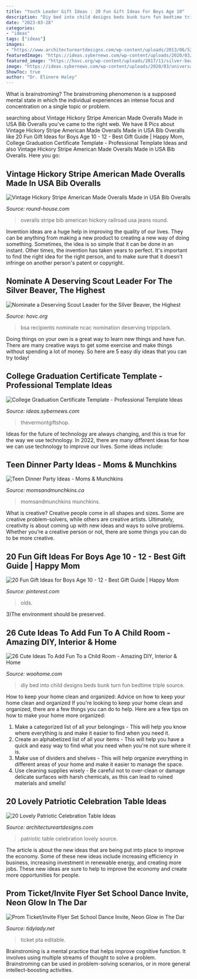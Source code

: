 ```yaml
---
title: "Youth Leader Gift Ideas : 20 Fun Gift Ideas For Boys Age 10"
description: "Diy bed into child designs beds bunk turn fun bedtime triple source"
date: "2023-03-28"
categories:
- "ideas"
tags: ["ideas"]
images:
- "https://www.architectureartdesigns.com/wp-content/uploads/2013/06/521.jpg"
featuredImage: "https://ideas.sybernews.com/wp-content/uploads/2020/03/universal-college-graduation-certificate-template-inside-college-graduation-certificate-template-scaled.jpg"
featured_image: "https://hovc.org/wp-content/uploads/2017/11/silver-beaver.jpg"
image: "https://ideas.sybernews.com/wp-content/uploads/2020/03/universal-college-graduation-certificate-template-inside-college-graduation-certificate-template-scaled.jpg"
ShowToc: true
author: "Dr. Elinore Haley"
---
```



What is brainstroming?
The brainstroming phenomenon is a supposed mental state in which the individual experiences an intense focus and concentration on a single topic or problem.

	

		
searching about Vintage Hickory Stripe American Made Overalls Made in USA Bib Overalls you've came to the right web. We have 8 Pics about Vintage Hickory Stripe American Made Overalls Made in USA Bib Overalls like 20 Fun Gift Ideas for Boys Age 10 - 12 - Best Gift Guide | Happy Mom, College Graduation Certificate Template - Professional Template Ideas and also Vintage Hickory Stripe American Made Overalls Made in USA Bib Overalls. Here you go:
		
    
## Vintage Hickory Stripe American Made Overalls Made In USA Bib Overalls

<img loading=lazy src="http://cdn.shopify.com/s/files/1/0388/0957/products/made-in-usa-railroad-stripe-bib-overalls-american-made_grande.jpg?v=1411702879" onerror="this.onerror=null;this.src='https://tse2.mm.bing.net/th?id=OIP.SNsOEioFR0kqXMOfPRu7GgAAAA&amp;pid=15.1';" alt="Vintage Hickory Stripe American Made Overalls Made in USA Bib Overalls">

_Source: round-house.com_

>overalls stripe bib american hickory railroad usa jeans round. 

	

Invention ideas are a huge help in improving the quality of our lives. They can be anything from making a new product to creating a new way of doing something. Sometimes, the idea is so simple that it can be done in an instant. Other times, the invention has taken years to perfect. It's important to find the right idea for the right person, and to make sure that it doesn't infringe on another person's patent or copyright.

    
## Nominate A Deserving Scout Leader For The Silver Beaver, The Highest

<img loading=lazy src="https://hovc.org/wp-content/uploads/2017/11/silver-beaver.jpg" onerror="this.onerror=null;this.src='https://tse2.mm.bing.net/th?id=OIP.7ULNlkNExljKO_Qg_eDoXQHaDJ&amp;pid=15.1';" alt="Nominate a Deserving Scout Leader for the Silver Beaver, the Highest">

_Source: hovc.org_

>bsa recipients nominate ncac nomination deserving trippclark. 

	

Doing things on your own is a great way to learn new things and have fun. There are many creative ways to get some exercise and make things without spending a lot of money. So here are 5 easy diy ideas that you can try today!

    
## College Graduation Certificate Template - Professional Template Ideas

<img loading=lazy src="https://ideas.sybernews.com/wp-content/uploads/2020/03/universal-college-graduation-certificate-template-inside-college-graduation-certificate-template-scaled.jpg" onerror="this.onerror=null;this.src='https://tse1.mm.bing.net/th?id=OIP.O-n23NXCkjPsaijNzhQTZgHaFP&amp;pid=15.1';" alt="College Graduation Certificate Template - Professional Template Ideas">

_Source: ideas.sybernews.com_

>thevermontgiftshop. 

	

Ideas for the future of technology are always changing, and this is true for the way we use technology. In 2022, there are many different ideas for how we can use technology to improve our lives. Some ideas include: 

    
## Teen Dinner Party Ideas - Moms &amp; Munchkins

<img loading=lazy src="https://www.momsandmunchkins.ca/wp-content/uploads/2014/11/teen-dinner-party-ideas.jpg" onerror="this.onerror=null;this.src='https://tse3.mm.bing.net/th?id=OIP.WyZd9bcYYMzf6qFPbyPQ6QHaMd&amp;pid=15.1';" alt="Teen Dinner Party Ideas - Moms &amp; Munchkins">

_Source: momsandmunchkins.ca_

>momsandmunchkins munchkins. 

	

What is creative?
Creative people come in all shapes and sizes. Some are creative problem-solvers, while others are creative artists. Ultimately, creativity is about coming up with new ideas and ways to solve problems. Whether you’re a creative person or not, there are some things you can do to be more creative.

    
## 20 Fun Gift Ideas For Boys Age 10 - 12 - Best Gift Guide | Happy Mom

<img loading=lazy src="https://i.pinimg.com/736x/e2/27/ab/e227abf257ba3bdc1cf7df9c22d4825c.jpg" onerror="this.onerror=null;this.src='https://tse2.mm.bing.net/th?id=OIP.hAIn1uj29wr_LZUzPxyuVQHaLH&amp;pid=15.1';" alt="20 Fun Gift Ideas for Boys Age 10 - 12 - Best Gift Guide | Happy Mom">

_Source: pinterest.com_

>olds. 

	

3)The environment should be preserved. 

    
## 26 Cute Ideas To Add Fun To A Child Room - Amazing DIY, Interior &amp; Home

<img loading=lazy src="http://www.woohome.com/wp-content/uploads/2016/01/cute-kids-room-14.jpg" onerror="this.onerror=null;this.src='https://tse3.mm.bing.net/th?id=OIP.ytd8jMzrTLv038mLNOfYiAHaKy&amp;pid=15.1';" alt="26 Cute Ideas To Add Fun To a Child Room - Amazing DIY, Interior &amp; Home">

_Source: woohome.com_

>diy bed into child designs beds bunk turn fun bedtime triple source. 

	

How to keep your home clean and organized: Advice on how to keep your home clean and organized
If you're looking to keep your home clean and organized, there are a few things you can do to help. Here are a few tips on how to make your home more organized: 
1. Make a categorized list of all your belongings - This will help you know where everything is and make it easier to find when you need it. 
2. Create an alphabetized list of all your items - This will help you have a quick and easy way to find what you need when you're not sure where it is. 
3. Make use of dividers and shelves - This will help organize everything in different areas of your home and make it easier to manage the space. 
4. Use cleaning supplies wisely - Be careful not to over-clean or damage delicate surfaces with harsh chemicals, as this can lead to ruined materials and smells!

    
## 20 Lovely Patriotic Celebration Table Ideas

<img loading=lazy src="https://www.architectureartdesigns.com/wp-content/uploads/2013/06/521.jpg" onerror="this.onerror=null;this.src='https://tse4.mm.bing.net/th?id=OIP.t93HAxUFwPKeGdjmWfarEQHaIF&amp;pid=15.1';" alt="20 Lovely Patriotic Celebration Table Ideas">

_Source: architectureartdesigns.com_

>patriotic table celebration lovely source. 

	

The article is about the new ideas that are being put into place to improve the economy. Some of these new ideas include increasing efficiency in business, increasing investment in renewable energy, and creating more jobs. These new ideas are sure to help to improve the economy and create more opportunities for people.

    
## Prom Ticket/Invite Flyer Set School Dance Invite, Neon Glow In The Dar

<img loading=lazy src="https://cdn.shopify.com/s/files/1/0010/9599/1332/products/il_fullxfull.1480321731_cpi0_1200x1200.jpg?v=1580448532" onerror="this.onerror=null;this.src='https://tse4.mm.bing.net/th?id=OIP.YeIvWuKANlKSoTa93q6GIwHaHa&amp;pid=15.1';" alt="Prom Ticket/Invite Flyer Set School Dance Invite, Neon Glow in The Dar">

_Source: tidylady.net_

>ticket pta editable. 

	

Brainstroming is a mental practice that helps improve cognitive function. It involves using multiple streams of thought to solve a problem. Brainstroming can be used in problem-solving scenarios, or in more general intellect-boosting activities.

